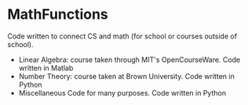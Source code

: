 # MathFunctions

Code written to connect CS and math (for school or courses outside of school).

- Linear Algebra: course taken through MIT's OpenCourseWare. Code written in Matlab
- Number Theory: course taken at Brown University. Code written in Python
- Miscellaneous Code for many purposes. Code written in Python

